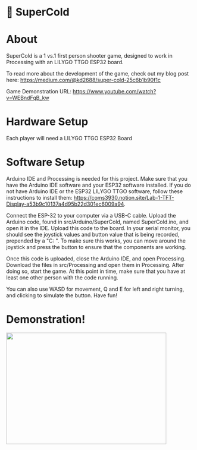 # :gun: SuperCold

# About

SuperCold is a 1 vs.1 first person shooter game, designed to work in Processing with an
LILYGO TTGO ESP32 board.

To read more about the development of the game, check out my blog post here: https://medium.com/@kd2688/super-cold-25c6b1b90f1c

Game Demonstration URL: https://www.youtube.com/watch?v=WEBndFqB_kw

# Hardware Setup

Each player will need a LILYGO TTGO ESP32 Board

# Software Setup

Arduino IDE and Processing is needed for this project. Make sure that you have the Arduino IDE software and your ESP32 software installed.
If you do not have Arduino IDE or the ESP32 LILYGO TTGO software, follow these instructions
to install them: https://coms3930.notion.site/Lab-1-TFT-Display-a53b9c10137a4d95b22d301ec6009a94.

Connect the ESP-32 to your computer via a USB-C cable. Upload the Arduino code, found in
src/Arduino/SuperCold, named SuperCold.ino, and open it in the IDE. Upload this code to the board. In your serial monitor, you should see the joystick values
and button value that is being recorded, prepended by a "C: ". To make sure this works, you can move around the joystick and press
the button to ensure that the components are working.

Once this code is uploaded, close the Arduino IDE, and open Processing. Download the files in src/Processing and open them in Processing.
After doing so, start the game. At this point in time, make sure that you have at least one other person with the code running.

You can also use WASD for movement, Q and E for left and right turning, and clicking to simulate the button. Have fun!

# Demonstration!

<a href="url"><img src="https://github.com/KareemDaCosta/Super-Cold/blob/main/media/SuperCold%20Video%20Demo%20Gif.gif" height="300" width="430"></a>
